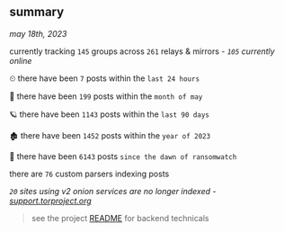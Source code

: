 
## summary
_may 18th, 2023_

currently tracking `145` groups across `261` relays & mirrors - _`105` currently online_

⏲ there have been `7` posts within the `last 24 hours`

🦈 there have been `199` posts within the `month of may`

🪐 there have been `1143` posts within the `last 90 days`

🏚 there have been `1452` posts within the `year of 2023`

🦕 there have been `6143` posts `since the dawn of ransomwatch`

there are `76` custom parsers indexing posts

_`20` sites using v2 onion services are no longer indexed - [support.torproject.org](https://support.torproject.org/onionservices/v2-deprecation/)_

> see the project [README](https://github.com/joshhighet/ransomwatch#ransomwatch--) for backend technicals
